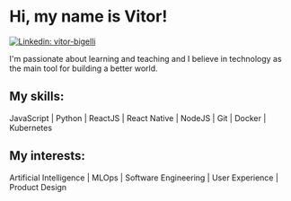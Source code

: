 # Hi, my name is Vitor! 

[![Linkedin: vitor-bigelli](https://img.shields.io/badge/-Vitor%20Bigelli-blue?style=flat-square&logo=Linkedin&logoColor=white&link=https://www.linkedin.com/in/vitor-bigelli/)](https://www.linkedin.com/in/vitor-bigelli/) 

I'm passionate about learning and teaching and I believe in technology as the main tool for building a better world.  

## My skills: </h4> 
JavaScript | Python | ReactJS | React Native | NodeJS | Git | Docker | Kubernetes 

## My interests:
Artificial Intelligence | MLOps | Software Engineering | User Experience | Product Design 

